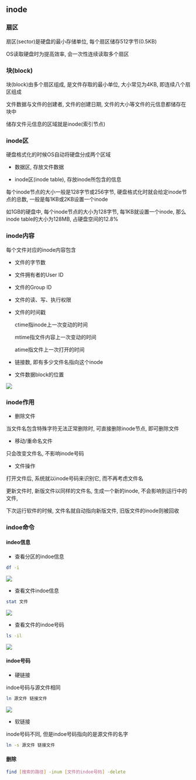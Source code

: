 <!--
 * @Description: 
 * @Version: 1.0
 * @Author: DaLao
 * @Email: dalao_li@163.com
 * @Date: 2021-03-11 11:44:56
 * @LastEditors: DaLao
 * @LastEditTime: 2022-07-05 22:44:30
-->

## inode


### 扇区


扇区(sector)是硬盘的最小存储单位, 每个扇区储存512字节(0.5KB)

OS读取硬盘时为提高效率, 会一次性连续读取多个扇区



### 块(block)


块(block)由多个扇区组成, 是文件存取的最小单位, 大小常见为4KB, 即连续八个扇区组成

文件数据与文件的创建者, 文件的创建日期, 文件的大小等文件的元信息都储存在块中

储存文件元信息的区域就是inode(索引节点)



### inode区


硬盘格式化的时候OS自动将硬盘分成两个区域

- 数据区, 存放文件数据

- inode区(inode table), 存放inode所包含的信息

每个inode节点的大小一般是128字节或256字节, 硬盘格式化时就会给定inode节点的总数, 一般是每1KB或2KB设置一个inode

如1GB的硬盘中, 每个inode节点的大小为128字节, 每1KB就设置一个inode, 那么inode table的大小为128MB, 占硬盘空间的12.8\%



### inode内容


每个文件对应的inode内容包含

- 文件的字节数

- 文件拥有者的User ID

- 文件的Group ID

- 文件的读、写、执行权限

- 文件的时间戳

    ctime指inode上一次变动的时间

    mtime指文件内容上一次变动的时间

    atime指文件上一次打开的时间

- 链接数, 即有多少文件名指向这个inode

- 文件数据block的位置

![](https://cdn.hurra.ltd/img/20220401223348.png)



### inode作用


- 删除文件

当文件名包含特殊字符无法正常删除时, 可直接删除inode节点, 即可删除文件


- 移动/重命名文件

只会改变文件名, 不影响inode号码


- 文件操作

打开文件后, 系统就以inode号码来识别它, 而不再考虑文件名

更新文件时, 新版文件以同样的文件名, 生成一个新的inode, 不会影响到运行中的文件, 

下次运行软件的时候, 文件名就自动指向新版文件, 旧版文件的inode则被回收



### indoe命令


#### indeo信息


- 查看分区的indoe信息
  
```sh
df -i
```
![](https://cdn.hurra.ltd/img/20211227232839.png)


- 查看文件indoe信息
  
```sh
stat 文件
```


![](https://cdn.hurra.ltd/img/20211227232930.png)


- 查看文件的indoe号码
  
```sh
ls -il
```
![](https://cdn.hurra.ltd/img/20211227233018.png)



#### indoe号码


- 硬链接

indoe号码与源文件相同

```sh
ln 源文件 链接文件
```
![](https://cdn.hurra.ltd/img/20211227234119.png)


- 软链接

inode号码不同, 但是indoe号码指向的是源文件的名字

```sh
ln -s 源文件 链接文件
```


#### 删除

```sh
find [搜索的路径] -inum [文件的indoe号码] -delete
```



